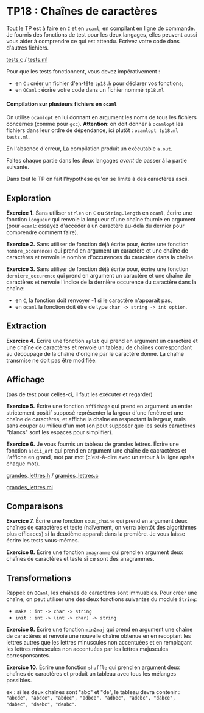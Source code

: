 TP18 : Chaînes de caractères
==


Tout le TP est à faire en `C` et en `ocaml`, en compilant en ligne de
commande. Je fournis des fonctions de test pour les deux langages,
elles peuvent aussi vous aider à comprendre ce qui est
attendu. Écrivez votre code dans d'autres fichiers.

[tests.c](tests.c) / [tests.ml](tests.ml)

Pour que les tests fonctionnent, vous devez impérativement :

* en `C` : créer un fichier d'en-tête `tp18.h` pour déclarer vos
  fonctions;
* en `OCaml` : écrire votre code dans un fichier nommé `tp18.ml`


#### Compilation sur plusieurs fichiers en `ocaml`
On utilise `ocamlopt` en lui donnant en argument les noms de tous les
fichiers concernés (comme pour `gcc`). **Attention**: on doit
donner à `ocamlopt` les fichiers dans leur ordre de dépendance, ici
plutôt : `ocamlopt tp18.ml tests.ml`.

En l'absence d'erreur, La compilation produit un exécutable `a.out`.

Faites chaque partie dans les deux langages _avant_ de passer
à la partie suivante.

Dans tout le TP on fait l'hypothèse qu'on se limite à des caractères ascii.

## Exploration

**Exercice 1.** Sans utiliser `strlen` en `C` ou `String.length` en
`ocaml`, écrire une fonction `longueur` qui renvoie la longueur d'une
chaîne fournie en argument (pour `ocaml`: essayez d'accéder à un
caractère au-delà du dernier pour comprendre comment faire).

**Exercice 2.** Sans utiliser de fonction déjà écrite pour, écrire une
fonction `nombre_occurences` qui prend en argument un caractère et
une chaîne de caractères et renvoie le nombre d'occurences du
caractère dans la chaîne.

**Exercice 3.** Sans utiliser de fonction déjà écrite pour, écrire une
fonction `derniere_occurence` qui prend en argument un caractère et
une chaîne de caractères et renvoie l'indice de la dernière occurence
du caractère dans la chaîne:
* en `C`, la fonction doit renvoyer -1 si le caractère n'apparaît pas,
* en `ocaml` la fonction doit être de type `char -> string -> int option`.


## Extraction

**Exercice 4.** Écrire une fonction `split` qui prend en argument un
caractère et une chaîne de caractères et renvoie un tableau de chaînes
correspondant au découpage de la chaîne d'origine par le caractère
donné. La chaîne transmise ne doit pas être modifiée.


## Affichage
(pas de test pour celles-ci, il faut les exécuter et
regarder) 

**Exercice 5.** Écrire une fonction `affichage` qui prend en argument un entier
strictement positif supposé représenter la largeur d'une fenêtre et
une chaîne de caractères, et affiche la chaîne en respectant la
largeur, mais sans couper au milieu d'un mot (on peut supposer que les
seuls caractères "blancs" sont les espaces pour simplifier).


**Exercice 6.** Je vous fournis un tableau de grandes lettres. Écrire
une fonction `ascii_art` qui prend en argument une chaîne de
cacractères et l'affiche en grand, mot par mot (c'est-à-dire avec un
retour à la ligne après chaque mot).

[grandes_lettres.h](grandes_lettres.h) / [grandes_lettres.c](grandes_lettres.c)

[grandes_lettres.ml](grandes_lettres.ml)


## Comparaisons

**Exercice 7.** Écrire une fonction `sous_chaine` qui prend en
argument deux chaînes de caractères et teste
(naïvement, on verra bientôt des algorithmes plus efficaces) si la
deuxième apparaît dans la première. Je vous laisse écrire les tests vous-mêmes.

**Exercice 8.** Écrire une fonction `anagramme` qui prend en
argument deux chaînes de caractères et teste si ce sont des anagrammes.

## Transformations

Rappel: en `OCaml`, les chaînes de caractères sont immuables. Pour
créer une chaîne, on peut utiliser une des deux fonctions suivantes du
module `String`:
* `make : int -> char -> string`
* `init : int -> (int -> char) -> string`

**Exercice 9.** Écrire une fonction `min2maj` qui prend en argument
une chaîne de caractères et renvoie une nouvelle chaîne obtenue en en
recopiant les lettres autres que les lettres minuscules non accentuées
et en remplaçant les lettres minuscules non accentuées par les lettres
majuscules corresponsantes.

**Exercice 10.** Écrire une fonction `shuffle` qui prend en argument
deux chaînes de caractères et produit un tableau avec tous les
mélanges possibles.

ex : si les deux chaînes sont "abc" et "de", le tableau devra
contenir : `"abcde", "abdce", "abdec", "adbce", "adbec", "adebc",
"dabce", "dabec", "daebc", "deabc"`.
